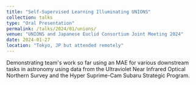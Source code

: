 ```yaml
---
title: "Self-Supervised Learning Illuminating UNIONS"
collection: talks
type: "Oral Presentation"
permalink: /talks/2024/01/unions/
venue: "UNIONS and Japanese Euclid Consortium Joint Meeting 2024"
date: 2024-01-27
location: "Tokyo, JP but attended remotely"
---
```


Demonstrating team's work so far using an MAE for various downstream tasks in astronomy using data from the Ultraviolet Near Infrared Optical Northern Survey and the Hyper Suprime-Cam Subaru Strategic Program.